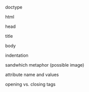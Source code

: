 doctype

html

head

title

body

indentation

sandwhich metaphor (possible image)

attribute name and values

opening vs. closing tags